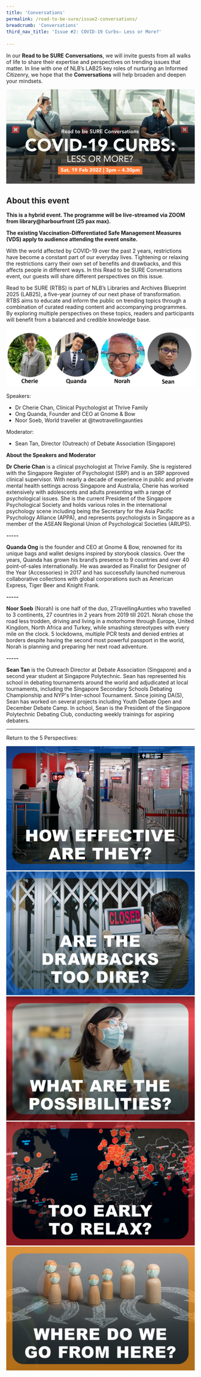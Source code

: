 ```yaml
---
title: 'Conversations'
permalink: /read-to-be-sure/issue2-conversations/
breadcrumb: 'Conversations'
third_nav_title: 'Issue #2: COVID-19 Curbs— Less or More?'

---
```


In our **Read to be SURE** **Conversations**, we will invite guests from all walks of life to share their expertise and perspectives on trending issues that matter. In line with one of NLB’s LAB25 key roles of nurturing an Informed Citizenry, we hope that the **Conversations** will help broaden and deepen your mindsets.  

<a href="https://www.eventbrite.com/e/covid-19-curbs-less-or-more-read-to-be-sure-tickets-249930527937?aff=ebdssbdestsearch&keep_tld=1">![](../images/rtbs2-convo2.jpg)</a>

## About this event

**This is a hybrid event. The programme will be live-streamed via ZOOM from library@harbourfront (25 pax max).**

**The existing Vaccination-Differentiated Safe Management Measures (VDS) apply to audience attending the event onsite.**



With the world affected by COVID-19 over the past 2 years, restrictions have become a constant part of our everyday lives. Tightening or relaxing the restrictions carry their own set of benefits and drawbacks, and this affects people in different ways. In this Read to be SURE Conversations event, our guests will share different perspectives on this issue.

 

Read to be SURE (RTBS) is part of NLB’s Libraries and Archives Blueprint 2025 (LAB25), a five-year journey of our next phase of transformation. RTBS aims to educate and inform the public on trending topics through a combination of curated reading content and accompanying programmes. By exploring multiple perspectives on these topics, readers and participants will benefit from a balanced and credible knowledge base.

![](../images/RTBS-convo2-speakers.JPG) 

Speakers:

- Dr Cherie Chan, Clinical Psychologist at Thrive Family
- Ong Quanda, Founder and CEO at Gnome & Bow
- Noor Soeb, World traveller at @twotravellingaunties

 

Moderator:

- Sean Tan, Director (Outreach) of Debate Association (Singapore)

 

**About the Speakers and Moderator**

**Dr Cherie Chan** is a clinical psychologist at Thrive Family. She is registered with the Singapore Register of Psychologist (SRP) and is an SRP approved clinical supervisor. With nearly a decade of experience in public and private mental health settings across Singapore and Australia, Cherie has worked extensively with adolescents and adults presenting with a range of psychological issues. She is the current President of the Singapore Psychological Society and holds various roles in the international psychology scene including being the Secretary for the Asia Pacific Psychology Alliance (APPA), and represents psychologists in Singapore as a member of the ASEAN Regional Union of Psychological Societies (ARUPS).

**-----**

**Quanda Ong** is the founder and CEO at Gnome & Bow, renowned for its unique bags and wallet designs inspired by storybook classics. Over the years, Quanda has grown his brand’s presence to 9 countries and over 40 point-of-sales internationally. He was awarded as Finalist for Designer of the Year (Accessories) in 2017 and has successfully launched numerous collaborative collections with global corporations such as American Express, Tiger Beer and Knight Frank.

**-----**

**Noor Soeb** (Norah) is one half of the duo, 2TravellingAunties who travelled to 3 continents, 27 countries in 2 years from 2019 till 2021. Norah chose the road less trodden, driving and living in a motorhome through Europe, United Kingdom, North Africa and Turkey, while smashing stereotypes with every mile on the clock. 5 lockdowns, multiple PCR tests and denied entries at borders despite having the second most powerful passport in the world, Norah is planning and preparing her next road adventure.

**-----**

**Sean Tan** is the Outreach Director at Debate Association (Singapore) and a second year student at Singapore Polytechnic. Sean has represented his school in debating tournaments around the world and adjudicated at local tournaments, including the Singapore Secondary Schools Debating Championship and NYP's Inter-school Tournament. Since joining DA(S), Sean has worked on several projects including Youth Debate Open and December Debate Camp. In school, Sean is the President of the Singapore Polytechnic Debating Club, conducting weekly trainings for aspiring debaters.



<hr>

Return to the 5 Perspectives:

<div>
<div class="row is-multiline">
<div class="col is-one-fifth-desktop is-one-fifth-tablet">
<a href="/read-to-be-sure/issue2-perspective1/"><img src="../images/rtbs2-perspective1.png" alt="image 1"></a>
</div>
    <div class="col is-one-fifth-desktop is-one-fifth-tablet">
<a href="/read-to-be-sure/issue2-perspective2/"><img src="../images/rtbs2-perspective2.png" alt="image 2"></a>
</div>
    <div class="col is-one-fifth-desktop is-one-fifth-tablet">
<a href="/read-to-be-sure/issue2-perspective3/"><img src="../images/rtbs2-perspective3.png" alt="image 3"></a>
</div>
    <div class="col is-one-fifth-desktop is-one-fifth-tablet">
<a href="/read-to-be-sure/issue2-perspective4/"><img src="../images/rtbs2-perspective4.png" alt="image 4"></a>
</div>
    <div class="col is-one-fifth-desktop is-one-fifth-tablet">
<a href="/read-to-be-sure/issue2-perspective5/"><img src="../images/rtbs2-perspective5.png" alt="image 5"></a>
</div>
</div>
</div>